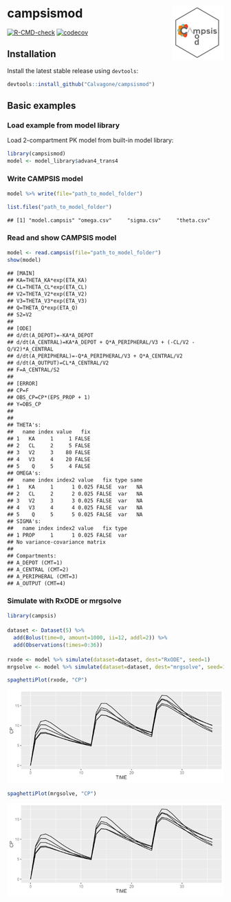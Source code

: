 
# campsismod <img src='man/figures/logo.png' align="right" height="125" />

<!-- badges: start -->

[![R-CMD-check](https://github.com/Calvagone/campsismod/workflows/R-CMD-check/badge.svg)](https://github.com/Calvagone/campsismod/actions)
[![codecov](https://codecov.io/gh/Calvagone/campsismod/branch/main/graph/badge.svg?token=7DHBRQD7AG)](https://codecov.io/gh/Calvagone/campsismod)
<!-- badges: end -->

## Installation

Install the latest stable release using `devtools`:

``` r
devtools::install_github("Calvagone/campsismod")
```

## Basic examples

### Load example from model library

Load 2-compartment PK model from built-in model library:

``` r
library(campsismod)
model <- model_library$advan4_trans4
```

### Write CAMPSIS model

``` r
model %>% write(file="path_to_model_folder")
```

``` r
list.files("path_to_model_folder")
```

    ## [1] "model.campsis" "omega.csv"     "sigma.csv"     "theta.csv"

### Read and show CAMPSIS model

``` r
model <- read.campsis(file="path_to_model_folder")
show(model)
```

    ## [MAIN]
    ## KA=THETA_KA*exp(ETA_KA)
    ## CL=THETA_CL*exp(ETA_CL)
    ## V2=THETA_V2*exp(ETA_V2)
    ## V3=THETA_V3*exp(ETA_V3)
    ## Q=THETA_Q*exp(ETA_Q)
    ## S2=V2
    ## 
    ## [ODE]
    ## d/dt(A_DEPOT)=-KA*A_DEPOT
    ## d/dt(A_CENTRAL)=KA*A_DEPOT + Q*A_PERIPHERAL/V3 + (-CL/V2 - Q/V2)*A_CENTRAL
    ## d/dt(A_PERIPHERAL)=-Q*A_PERIPHERAL/V3 + Q*A_CENTRAL/V2
    ## d/dt(A_OUTPUT)=CL*A_CENTRAL/V2
    ## F=A_CENTRAL/S2
    ## 
    ## [ERROR]
    ## CP=F
    ## OBS_CP=CP*(EPS_PROP + 1)
    ## Y=OBS_CP
    ## 
    ## 
    ## THETA's:
    ##   name index value   fix
    ## 1   KA     1     1 FALSE
    ## 2   CL     2     5 FALSE
    ## 3   V2     3    80 FALSE
    ## 4   V3     4    20 FALSE
    ## 5    Q     5     4 FALSE
    ## OMEGA's:
    ##   name index index2 value   fix type same
    ## 1   KA     1      1 0.025 FALSE  var   NA
    ## 2   CL     2      2 0.025 FALSE  var   NA
    ## 3   V2     3      3 0.025 FALSE  var   NA
    ## 4   V3     4      4 0.025 FALSE  var   NA
    ## 5    Q     5      5 0.025 FALSE  var   NA
    ## SIGMA's:
    ##   name index index2 value   fix type
    ## 1 PROP     1      1 0.025 FALSE  var
    ## No variance-covariance matrix
    ## 
    ## Compartments:
    ## A_DEPOT (CMT=1)
    ## A_CENTRAL (CMT=2)
    ## A_PERIPHERAL (CMT=3)
    ## A_OUTPUT (CMT=4)

### Simulate with RxODE or mrgsolve

``` r
library(campsis)

dataset <- Dataset(5) %>%
  add(Bolus(time=0, amount=1000, ii=12, addl=2)) %>%
  add(Observations(times=0:36))

rxode <- model %>% simulate(dataset=dataset, dest="RxODE", seed=1)
mrgsolve <- model %>% simulate(dataset=dataset, dest="mrgsolve", seed=1)
```

``` r
spaghettiPlot(rxode, "CP")
```

![RxODE simulation results](vignettes/resources/results_rxode.png)

``` r
spaghettiPlot(mrgsolve, "CP")
```

![mrgsolve simulation results](vignettes/resources/results_mrgsolve.png)
